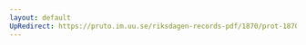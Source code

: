 ```yaml
---
layout: default
UpRedirect: https://pruto.im.uu.se/riksdagen-records-pdf/1870/prot-1870--fk--324/prot-1870--fk--324_009.pdf
---
```

